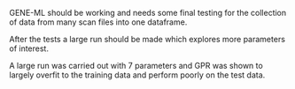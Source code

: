GENE-ML should be working and needs some final testing for the collection of data from many scan files into one dataframe. 

After the tests a large run should be made which explores more parameters of interest. 

A large run was carried out with 7 parameters and GPR was shown to largely overfit to the training data and perform poorly on the test data. 